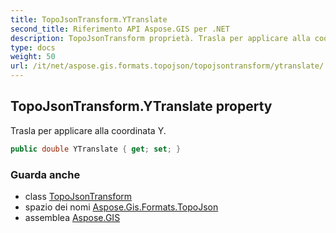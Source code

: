 ```yaml
---
title: TopoJsonTransform.YTranslate
second_title: Riferimento API Aspose.GIS per .NET
description: TopoJsonTransform proprietà. Trasla per applicare alla coordinata Y.
type: docs
weight: 50
url: /it/net/aspose.gis.formats.topojson/topojsontransform/ytranslate/
---
```

## TopoJsonTransform.YTranslate property

Trasla per applicare alla coordinata Y.

```csharp
public double YTranslate { get; set; }
```

### Guarda anche

* class [TopoJsonTransform](../)
* spazio dei nomi [Aspose.Gis.Formats.TopoJson](../../topojsontransform/)
* assemblea [Aspose.GIS](../../../)


